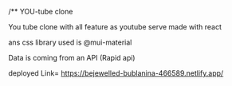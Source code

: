 /** YOU-tube clone

 You tube clone with all feature as youtube serve made with react 
 
 ans css library used is @mui-material 
 
 Data is coming from an API (Rapid api)

 deployed Link= https://bejewelled-bublanina-466589.netlify.app/
